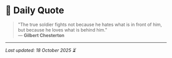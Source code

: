 # 📜 Daily Quote

> "The true soldier fights not because he hates what is in front of him, but because he loves what is behind him."  
> — **Gilbert Chesterton**

---

_Last updated: 18 October 2025 ⏳_
